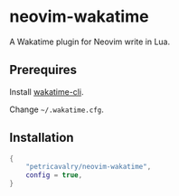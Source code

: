 # neovim-wakatime

A Wakatime plugin for Neovim write in Lua.

## Prerequires

Install
[wakatime-cli](https://github.com/wakatime/wakatime-cli).

Change `~/.wakatime.cfg`.

## Installation

```lua
{
    "petricavalry/neovim-wakatime",
    config = true,
}
```
